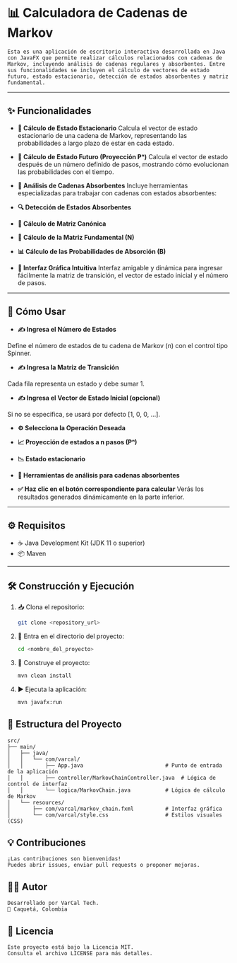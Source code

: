 # 📊 Calculadora de Cadenas de Markov

    Esta es una aplicación de escritorio interactiva desarrollada en Java con JavaFX que permite realizar cálculos relacionados con cadenas de Markov, incluyendo análisis de cadenas regulares y absorbentes. Entre sus funcionalidades se incluyen el cálculo de vectores de estado futuro, estado estacionario, detección de estados absorbentes y matriz fundamental.
---

## ✨ Funcionalidades

- **🔁 Cálculo de Estado Estacionario**
    Calcula el vector de estado estacionario de una cadena de Markov, representando las probabilidades a largo plazo de estar en cada estado.

- **🔮 Cálculo de Estado Futuro (Proyección Pⁿ)**
    Calcula el vector de estado después de un número definido de pasos, mostrando cómo evolucionan las probabilidades con el tiempo.

- **🧲 Análisis de Cadenas Absorbentes**
    Incluye herramientas especializadas para trabajar con cadenas con estados absorbentes:

- **🔍 Detección de Estados Absorbentes**

- **🧮 Cálculo de Matriz Canónica**

- **📘 Cálculo de la Matriz Fundamental (N)**

- **📊 Cálculo de las Probabilidades de Absorción (B)**

- **🎨 Interfaz Gráfica Intuitiva**
    Interfaz amigable y dinámica para ingresar fácilmente la matriz de transición, el vector de estado inicial y el número de pasos.
---

## 🧭 Cómo Usar

- **✍️ Ingresa el Número de Estados**

Define el número de estados de tu cadena de Markov (n) con el control tipo Spinner.

- **✍️ Ingresa la Matriz de Transición**

Cada fila representa un estado y debe sumar 1.

- **✍️ Ingresa el Vector de Estado Inicial (opcional)**

Si no se especifica, se usará por defecto [1, 0, 0, …].

- **⚙️ Selecciona la Operación Deseada**

- **📈 Proyección de estados a n pasos (Pⁿ)**

- **📉 Estado estacionario**

- **🧲 Herramientas de análisis para cadenas absorbentes**

- **✅ Haz clic en el botón correspondiente para calcular**
    Verás los resultados generados dinámicamente en la parte inferior.
---

## ⚙️ Requisitos

- ☕ Java Development Kit (JDK 11 o superior)
- 📦 Maven

---

## 🛠️ Construcción y Ejecución

1. 📥 Clona el repositorio:
   ```bash
   git clone <repository_url>

2. 📂 Entra en el directorio del proyecto:
   ```bash 
   cd <nombre_del_proyecto>
   ```

3. 🧱 Construye el proyecto:
    ```bash
    mvn clean install
    ```

4. ▶️ Ejecuta la aplicación:
    ```bash
    mvn javafx:run
    ```

## 📁 Estructura del Proyecto

    src/
    ├── main/
    │   ├── java/
    │   │   └── com/varcal/
    │   │       ├── App.java                          # Punto de entrada de la aplicación
    │   │       ├── controller/MarkovChainController.java  # Lógica de control de interfaz
    │   │       └── logica/MarkovChain.java           # Lógica de cálculo de Markov
    │   └── resources/
    │       ├── com/varcal/markov_chain.fxml          # Interfaz gráfica
    │       └── com/varcal/style.css                  # Estilos visuales (CSS)

## 💡 Contribuciones

    ¡Las contribuciones son bienvenidas!
    Puedes abrir issues, enviar pull requests o proponer mejoras.

## 🧑‍💻 Autor
    Desarrollado por VarCal Tech.
    📍 Caquetá, Colombia

## 📄 Licencia
    Este proyecto está bajo la Licencia MIT.
    Consulta el archivo LICENSE para más detalles.
